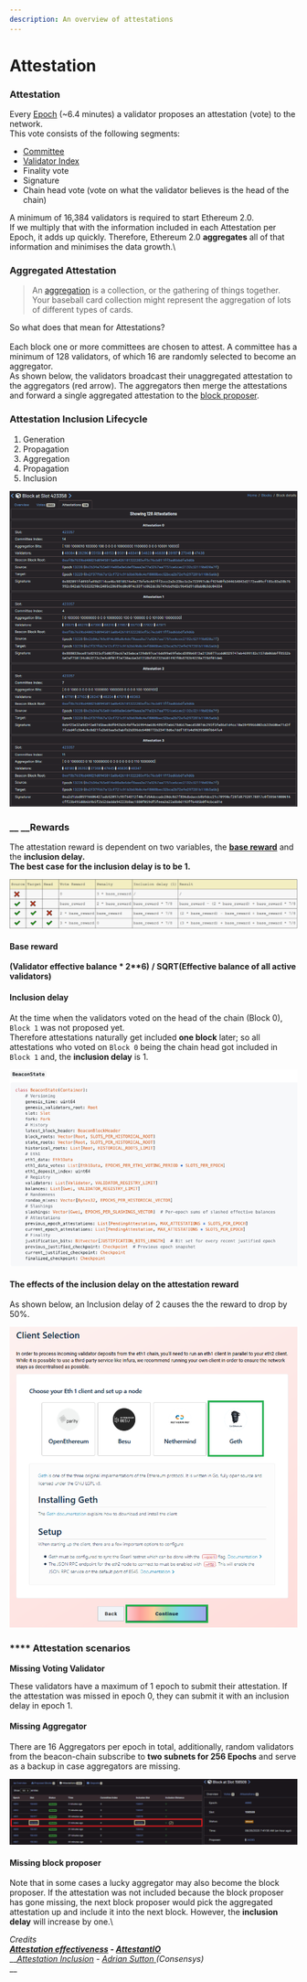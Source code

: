 ```yaml
---
description: An overview of attestations
---
```


# Attestation

### Attestation&#x20;

Every [Epoch](https://kb.beaconcha.in/glossary#epoch) (\~6.4 minutes) a validator proposes an attestation (vote) to the network.\
This vote consists of the following segments:

* [Committee](https://kb.beaconcha.in/glossary#slots)
* [Validator Index](https://kb.beaconcha.in/glossary#unique-index)
* Finality vote
* Signature
* Chain head vote (vote on what the validator believes is the head of the chain)&#x20;

A minimum of 16,384 validators is required to start Ethereum 2.0. \
If we multiply that with the information included in each Attestation per Epoch, it adds up quickly. Therefore, Ethereum 2.0 **aggregates** all of that information and minimises the data growth.\


### Aggregated Attestation

> An [aggregation](https://www.vocabulary.com/dictionary/aggregation) is a collection, or the gathering of things together. Your baseball card collection might represent the aggregation of lots of different types of cards.

So what does that mean for Attestations?\
\
Each block one or more committees are chosen to attest. A committee has a minimum of 128 validators, of which 16 are randomly selected to become an aggregator.\
As shown below, the validators broadcast their unaggregated attestation to the aggregators (red arrow). The aggregators then merge the attestations and forward a single aggregated attestation to the [block proposer](https://github.com/gobitfly/eth2-beaconchain-explorer/pull/218).

### &#x20;Attestation Inclusion Lifecycle &#x20;

1. Generation
2. Propagation
3. Aggregation
4. Propagation
5. Inclusion

![](<.gitbook/assets/image (168).png>)

### __ __Rewards

The attestation reward is dependent on two variables, the [**base reward**](https://github.com/ethereum/eth2.0-specs/blob/dev/specs/phase0/beacon-chain.md#constants) and the **inclusion delay.**\
**The best case for the inclusion delay is to be 1.**

![Source: ConsenSys Codefi Analysis](<.gitbook/assets/image (165).png>)

#### **Base reward**

**(**Validator effective balance \* 2\*\*6**)** **/ SQRT(**Effective balance of **all** active validators**)**&#x20;

#### Inclusion delay

At the time when the validators voted on the head of the chain (Block 0), `Block 1` was not proposed yet.\
Therefore attestations naturally get included **one block** later; so all attestations who voted on `Block 0` being the chain head got included in `Block 1` and, the **inclusion delay** is 1.

![](<.gitbook/assets/image (162).png>)

####

#### The effects of the inclusion delay on the attestation reward&#x20;

As shown below, an Inclusion delay of 2 causes the the reward to drop by 50%.&#x20;

![Source: Consensys](<.gitbook/assets/image (170).png>)

### **** **A**ttestation scenarios&#x20;

**Missing Voting Validator**

These validators have a maximum of 1 epoch to submit their attestation. If the attestation was missed in epoch 0, they can submit it with an inclusion delay in epoch 1.

#### &#x20;Missing Aggregator

There are 16 Aggregators per epoch in total, additionally, random validators from the beacon-chain subscribe to **two subnets for 256 Epochs** and serve as a backup in case aggregators are missing.

![](<.gitbook/assets/image (169).png>)

#### Missing block proposer

Note that in some cases a lucky aggregator may also become the block proposer. If the attestation was not included because the block proposer has gone missing, the next block proposer would pick the aggregated attestation up and include it into the next block. However, the **inclusion delay** will increase by one.\


_Credits_\
__[_Attestation effectiveness_](https://www.attestant.io/posts/defining-attestation-effectiveness/) _-_ [_AttestantIO_](https://twitter.com/attestantio)__\
__[_Attestation Inclusion_](https://www.youtube.com/watch?v=SPcgevcDqDE\&feature=youtu.be) _-_ [_Adrian Sutton_ ](https://twitter.com/ajsutton)_(Consensys)_\
__
